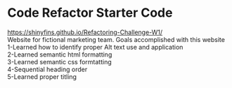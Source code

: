 # Code Refactor Starter Code

https://shinyfins.github.io/Refactoring-Challenge-W1/
<br>
Website for fictional marketing team. 
Goals accomplished with this website 
<br>
1-Learned how to identify proper Alt text use and application
<br>
2-Learned semantic html formatting 
<br>
3-Learned semantic css formtatting
<br>
4-Sequential heading order
<br>
5-Learned proper titling